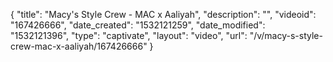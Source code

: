 {
    "title": "Macy's Style Crew - MAC x Aaliyah",
    "description": "",
    "videoid": "167426666",
    "date_created": "1532121259",
    "date_modified": "1532121396",
    "type": "captivate",
    "layout": "video",
    "url": "\/v\/macy-s-style-crew-mac-x-aaliyah\/167426666"
}